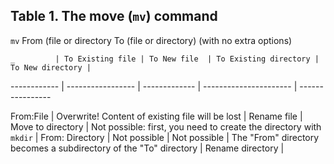 ## Table 1. The move (```mv```) command

```mv``` From (file or directory To (file or directory) (with no extra options)

    _         | To Existing file | To New file  | To Existing directory | To New directory |

------------ | ----------------- | ------------- | ---------------------- | ----------------

From:File | Overwrite! Content of existing file will be lost | Rename file | Move to directory | Not possible: first, you need to create the directory with ```mkdir``` |
From: Directory | Not possible | Not possible | The "From" directory becomes a subdirectory of the "To" directory | Rename directory |